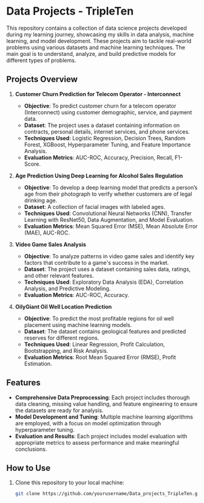# Data Projects - TripleTen

This repository contains a collection of data science projects developed during my learning journey, showcasing my skills in data analysis, machine learning, and model development. These projects aim to tackle real-world problems using various datasets and machine learning techniques. The main goal is to understand, analyze, and build predictive models for different types of problems.

## Projects Overview

1. **Customer Churn Prediction for Telecom Operator - Interconnect**
   - **Objective**: To predict customer churn for a telecom operator (Interconnect) using customer demographic, service, and payment data.
   - **Dataset**: The project uses a dataset containing information on contracts, personal details, internet services, and phone services.
   - **Techniques Used**: Logistic Regression, Decision Trees, Random Forest, XGBoost, Hyperparameter Tuning, and Feature Importance Analysis.
   - **Evaluation Metrics**: AUC-ROC, Accuracy, Precision, Recall, F1-Score.

2. **Age Prediction Using Deep Learning for Alcohol Sales Regulation**
   - **Objective**: To develop a deep learning model that predicts a person’s age from their photograph to verify whether customers are of legal drinking age.
   - **Dataset**: A collection of facial images with labeled ages.
   - **Techniques Used**: Convolutional Neural Networks (CNN), Transfer Learning with ResNet50, Data Augmentation, and Model Evaluation.
   - **Evaluation Metrics**: Mean Squared Error (MSE), Mean Absolute Error (MAE), AUC-ROC.

3. **Video Game Sales Analysis**
   - **Objective**: To analyze patterns in video game sales and identify key factors that contribute to a game's success in the market.
   - **Dataset**: The project uses a dataset containing sales data, ratings, and other relevant features.
   - **Techniques Used**: Exploratory Data Analysis (EDA), Correlation Analysis, and Predictive Modeling.
   - **Evaluation Metrics**: AUC-ROC, Accuracy.

4. **OilyGiant Oil Well Location Prediction**
   - **Objective**: To predict the most profitable regions for oil well placement using machine learning models.
   - **Dataset**: The dataset contains geological features and predicted reserves for different regions.
   - **Techniques Used**: Linear Regression, Profit Calculation, Bootstrapping, and Risk Analysis.
   - **Evaluation Metrics**: Root Mean Squared Error (RMSE), Profit Estimation.

## Features

- **Comprehensive Data Preprocessing**: Each project includes thorough data cleaning, missing value handling, and feature engineering to ensure the datasets are ready for analysis.
- **Model Development and Tuning**: Multiple machine learning algorithms are employed, with a focus on model optimization through hyperparameter tuning.
- **Evaluation and Results**: Each project includes model evaluation with appropriate metrics to assess performance and make meaningful conclusions.

## How to Use

1. Clone this repository to your local machine:
   ```bash
   git clone https://github.com/yourusername/Data_projects_TripleTen.git
